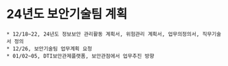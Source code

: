 # 24년도 보안기술팀 계획

    * 12/18~22, 24년도 정보보안 관리활동 계획서, 위험관리 계획서, 업무의정의서, 직무기술서 정의
    * 12/26, 보안기술팀 업무계획 요청
    * 01/02~05, DTI보안관제플랫폼, 보안관점에서 업무추진 방향

